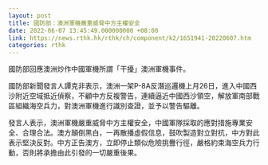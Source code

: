 ```yaml
---
layout: post
title: 國防部：澳洲軍機嚴重威脅中方主權安全
date: 2022-06-07 13:45:49.000000000 +08:00
link: https://news.rthk.hk/rthk/ch/component/k2/1651941-20220607.htm
categories: rthk
---
```


國防部回應澳洲炒作中國軍機所謂「干擾」澳洲軍機事件。

國防部新聞發言人譚克非表示，澳洲一架P-8A反潛巡邏機上月26日，進入中國西沙附近空域抵近偵察，不顧中方反複警告，連續逼近中國西沙領空，解放軍南部戰區組織海空兵力，對澳洲軍機進行識別查證，並予以警告驅離。

發言人表示，澳洲軍機嚴重威脅中方主權安全，中國軍隊採取的應對措施專業安全、合理合法。澳方顛倒黑白，一再散播虛假信息，鼓吹製造對立對抗，中方對此表示堅決反對。中方正告澳方，立即停止類似危險挑釁行徑，嚴格約束海空兵力行動，否則將承擔由此引發的一切嚴重後果。
